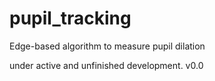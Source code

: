 # pupil_tracking
Edge-based algorithm to measure pupil dilation

under active and unfinished development.
v0.0
